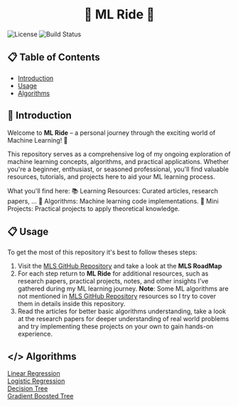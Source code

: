 <h1 align="center">🤖 ML Ride 🤖</h1>

![License](https://img.shields.io/badge/License-MIT-blue.svg) ![Build Status](https://img.shields.io/badge/build-passing-brightgreen)

## 📋 Table of Contents
- [Introduction](#introduction)
- [Usage](#usage)
- [Algorithms](#algorithms)

## 📜 Introduction
Welcome to **ML Ride** – a personal journey through the exciting world of Machine Learning! 🚀

This repository serves as a comprehensive log of my ongoing exploration of machine learning concepts, algorithms, and practical applications. Whether you're a beginner, enthusiast, or seasoned professional, you'll find valuable resources, tutorials, and projects here to aid your ML learning process.

What you'll find here:
📚 Learning Resources: Curated articles, research papers, ...
🧠 Algorithms: Machine learning code implementations.
🔬 Mini Projects: Practical projects to apply theoretical knowledge.

## 📋 Usage
To get the most of this repository it's best to follow theses steps:
1. Visit the [MLS GitHub Repository](https://github.com/ghassen-fatnassi/mls) and take a look at the **MLS RoadMap**
2. For each step return to **ML Ride** for additional resources, such as research papers, practical projects, notes, and other insights I’ve gathered during my ML learning journey.
**Note**: Some ML algorithms are not mentioned in [MLS GitHub Repository](https://github.com/ghassen-fatnassi/mls) resources so I try to cover them in details inside this repository.
3. Read the articles for better basic algorithms understanding, take a look at the research papers for deeper understanding of real world problems and try implementing these projects on your own to gain hands-on experience.

## </> Algorithms
[Linear Regression](https://github.com/MouhebAbdelhafidh/ML-Ride/tree/master/Linear%20Regression) <br>
[Logistic Regression](https://github.com/MouhebAbdelhafidh/ML-Ride/tree/master/Logistic%20Regression) <br>
[Decision Tree](https://github.com/MouhebAbdelhafidh/ML-Ride/tree/master/Decision%20Tree) <br>
[Gradient Boosted Tree](https://github.com/MouhebAbdelhafidh/ML-Ride/tree/master/Gradient%20Boosted%20Tree) <br>
